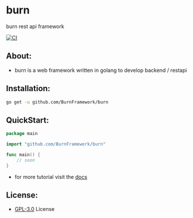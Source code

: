 # burn
burn rest api framework 

[![CI](https://github.com/BurnFramework/burn/actions/workflows/go.yml/badge.svg?branch=master)](https://github.com/BurnFramework/burn/actions/workflows/go.yml)

## About:
- burn is a web framework written in golang to develop backend / restapi

## Installation:
```bash
go get -u github.com/BurnFramework/burn
```

## QuickStart:
```go
package main

import "github.com/BurnFramework/burn"

func main() {
	// soon
}
```

- for more tutorial visit the [docs](https://github.com/BurnFramework/burn/blob/main/docs/burn.md)

## License:
- [GPL-3.0](https://github.com/BurnFramework/burn/blob/main/LICENSE) License